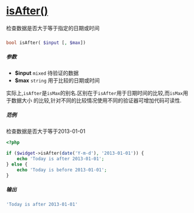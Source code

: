 [isAfter()](http://twinh.github.com/widget/api/isAfter)
=======================================================

检查数据是否大于等于指定的日期或时间

### 
```php
bool isAfter( $input [, $max])
```

##### 参数
* **$input** `mixed` 待验证的数据
* **$max** `string` 用于比较的日期或时间


实际上,`isAfter`是`isMax`的别名.区别在于`isAfter`用于日期时间的比较,而`isMax`用于数据大小
的比较,针对不同的比较情况使用不同的验证器可增加代码可读性.


##### 范例
检查数据是否大于等于2013-01-01
```php
<?php
 
if ($widget->isAfter(date('Y-m-d'), '2013-01-01')) {
    echo 'Today is after 2013-01-01';
} else {
    echo 'Today is before 2013-01-01';
}
```
##### 输出
```php
'Today is after 2013-01-01'
```
